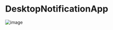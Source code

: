 # DesktopNotificationApp



![image](https://user-images.githubusercontent.com/50779398/208300293-8f548412-b87f-4567-a495-2a8c7b0a8c68.png)
